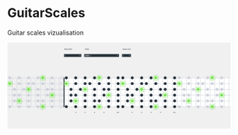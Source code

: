 # GuitarScales
Guitar scales vizualisation

![](https://github.com/patjennings/GuitarScales/blob/master/screenshots/guitarScales_160913.png)
